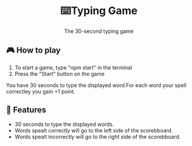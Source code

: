 <h1 align="center">⌨️Typing Game</h1>

<p align="center">The 30-second typing game</p>


## 🎮 How to play
1. To start a game, type "npm start" in the terminal
2. Press the "Start" button on the game

You have 30 seconds to type the displayed word.For each word your spell correctley you gain +1 point. 

## 🚀 Features
- 30 seconds to type the displayed words.
- Words spealt correctly will go to the left side of the scorebboard.
- Words spealt incorrectly will go to the right side of the scorebboard.
